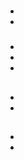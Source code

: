 # 





## 



### 

- 

- 

### 

### 

- 

- 

- 

## 

### 



### 

### 

### 

## 

- 



- 



## 

- []()
- []()

